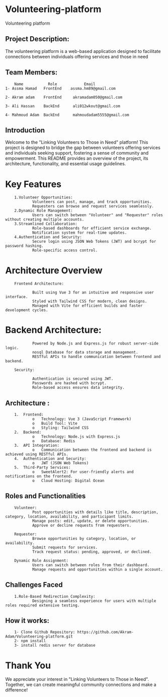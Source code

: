 # Volunteering-platform
Volunteering platform

## Project Description:
The volunteering platform is a web-based application designed to facilitate connections between individuals offering services and those in need

## Team Members:
        Name           Role            Email
    1- Assma Hamad   FrontEnd    assma.hm89@gmail.com

    2- Akram adam    FrontEnd     akramadam050@gmail.com

    3- Ali Hassan    BackEnd      ali012wkout@gmail.com

    4- Mahmoud Adam  BackEnd      mahmoudadam5555@gmail.com

## Introduction
Welcome to the "Linking Volunteers to Those in Need" platform! This project is designed to bridge the gap between volunteers offering services and individuals seeking support, fostering a sense of community and empowerment. This README provides an overview of the project, its architecture, functionality, and essential usage guidelines.

# Key Features
        1.Volunteer Opportunities:
                Volunteers can post, manage, and track opportunities.
                Requesters can browse and request services seamlessly.
        2.Dynamic Role Management:
                Users can switch between "Volunteer" and "Requester" roles without creating multiple accounts.
        3.Streamlined Collaboration:
                Role-based dashboards for efficient service exchange.
                Notification system for real-time updates.
        4.Authentication and Security:
                Secure login using JSON Web Tokens (JWT) and bcrypt for password hashing.
                Role-specific access control.

# Architecture Overview

        Frontend Architecture:

                Built using Vue 3 for an intuitive and responsive user interface.
                Styled with Tailwind CSS for modern, clean designs.
                Managed with Vite for efficient builds and faster development cycles.

# Backend Architecture:

                Powered by Node.js and Express.js for robust server-side logic.
                nosql Database for data storage and management.
                RESTful APIs to handle communication between frontend and backend.

        Security:

                Authentication is secured using JWT.
                Passwords are hashed with bcrypt.
                Role-based access ensures data integrity.

## Architecture :
        1.	Frontend:
                o	Technology: Vue 3 (JavaScript Framework)
                o	Build Tool: Vite
                o	Styling: Tailwind CSS
        2.	Backend:
                o	Technology: Node.js with Express.js
                o	Database: Redis
        3.	API Integration:
                o	Communication between the frontend and backend is achieved using RESTful APIs.
        4.	Authentication and Security:
                o	JWT (JSON Web Tokens)
        5.	Third-Party Services:
                o	SweetAlert2: For user-friendly alerts and notifications on the frontend.
                o	Cloud Hosting: Digital Ocean

## Roles and Functionalities
        Volunteer:
                Post opportunities with details like title, description, category, location, availability, and participant limits.
                Manage posts: edit, update, or delete opportunities.
                Approve or decline requests from requesters.

        Requester:
                Browse opportunities by category, location, or availability.
                Submit requests for services.
                Track request status: pending, approved, or declined.

        Dynamic Role Assignment:
                Users can switch between roles from their dashboard.
                Manage requests and opportunities within a single account.

## Challenges Faced
        1.Role-Based Redirection Complexity:
                Designing a seamless experience for users with multiple roles required extensive testing.
## How it works:
        1- Clone Github Repository: https://github.com/Akram-Adam/Volunteering-platform.git
        2- npm install
        3- install redis server for database

# Thank You
We appreciate your interest in "Linking Volunteers to Those in Need". Together, we can create meaningful community connections and make a difference!
